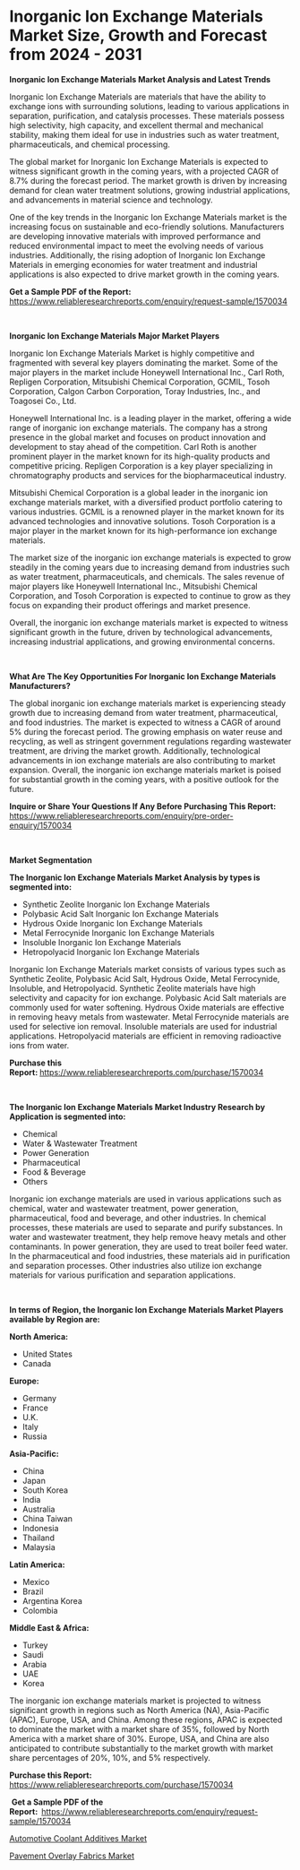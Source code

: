 <p><h1>Inorganic Ion Exchange Materials Market Size, Growth and Forecast from 2024 - 2031</h1></p><p><strong>Inorganic Ion Exchange Materials Market Analysis and Latest Trends</strong></p>
<p><p>Inorganic Ion Exchange Materials are materials that have the ability to exchange ions with surrounding solutions, leading to various applications in separation, purification, and catalysis processes. These materials possess high selectivity, high capacity, and excellent thermal and mechanical stability, making them ideal for use in industries such as water treatment, pharmaceuticals, and chemical processing.</p><p>The global market for Inorganic Ion Exchange Materials is expected to witness significant growth in the coming years, with a projected CAGR of 8.7% during the forecast period. The market growth is driven by increasing demand for clean water treatment solutions, growing industrial applications, and advancements in material science and technology.</p><p>One of the key trends in the Inorganic Ion Exchange Materials market is the increasing focus on sustainable and eco-friendly solutions. Manufacturers are developing innovative materials with improved performance and reduced environmental impact to meet the evolving needs of various industries. Additionally, the rising adoption of Inorganic Ion Exchange Materials in emerging economies for water treatment and industrial applications is also expected to drive market growth in the coming years.</p></p>
<p><strong>Get a Sample PDF of the Report:&nbsp;</strong> <a href="https://www.reliableresearchreports.com/enquiry/request-sample/1570034">https://www.reliableresearchreports.com/enquiry/request-sample/1570034</a></p>
<p>&nbsp;</p>
<p><strong>Inorganic Ion Exchange Materials Major Market Players</strong></p>
<p><p>Inorganic Ion Exchange Materials Market is highly competitive and fragmented with several key players dominating the market. Some of the major players in the market include Honeywell International Inc., Carl Roth, Repligen Corporation, Mitsubishi Chemical Corporation, GCMIL, Tosoh Corporation, Calgon Carbon Corporation, Toray Industries, Inc., and Toagosei Co., Ltd.</p><p>Honeywell International Inc. is a leading player in the market, offering a wide range of inorganic ion exchange materials. The company has a strong presence in the global market and focuses on product innovation and development to stay ahead of the competition. Carl Roth is another prominent player in the market known for its high-quality products and competitive pricing. Repligen Corporation is a key player specializing in chromatography products and services for the biopharmaceutical industry.</p><p>Mitsubishi Chemical Corporation is a global leader in the inorganic ion exchange materials market, with a diversified product portfolio catering to various industries. GCMIL is a renowned player in the market known for its advanced technologies and innovative solutions. Tosoh Corporation is a major player in the market known for its high-performance ion exchange materials.</p><p>The market size of the inorganic ion exchange materials is expected to grow steadily in the coming years due to increasing demand from industries such as water treatment, pharmaceuticals, and chemicals. The sales revenue of major players like Honeywell International Inc., Mitsubishi Chemical Corporation, and Tosoh Corporation is expected to continue to grow as they focus on expanding their product offerings and market presence.</p><p>Overall, the inorganic ion exchange materials market is expected to witness significant growth in the future, driven by technological advancements, increasing industrial applications, and growing environmental concerns.</p></p>
<p>&nbsp;</p>
<p><strong>What Are The Key Opportunities For Inorganic Ion Exchange Materials Manufacturers?</strong></p>
<p><p>The global inorganic ion exchange materials market is experiencing steady growth due to increasing demand from water treatment, pharmaceutical, and food industries. The market is expected to witness a CAGR of around 5% during the forecast period. The growing emphasis on water reuse and recycling, as well as stringent government regulations regarding wastewater treatment, are driving the market growth. Additionally, technological advancements in ion exchange materials are also contributing to market expansion. Overall, the inorganic ion exchange materials market is poised for substantial growth in the coming years, with a positive outlook for the future.</p></p>
<p><strong>Inquire or Share Your Questions If Any Before Purchasing This Report:</strong> <a href="https://www.reliableresearchreports.com/enquiry/pre-order-enquiry/1570034">https://www.reliableresearchreports.com/enquiry/pre-order-enquiry/1570034</a></p>
<p>&nbsp;</p>
<p><strong>Market Segmentation</strong></p>
<p><strong>The Inorganic Ion Exchange Materials Market Analysis by types is segmented into:</strong></p>
<p><ul><li>Synthetic Zeolite Inorganic Ion Exchange Materials</li><li>Polybasic Acid Salt Inorganic Ion Exchange Materials</li><li>Hydrous Oxide Inorganic Ion Exchange Materials</li><li>Metal Ferrocynide Inorganic Ion Exchange Materials</li><li>Insoluble Inorganic Ion Exchange Materials</li><li>Hetropolyacid Inorganic Ion Exchange Materials</li></ul></p>
<p><p>Inorganic Ion Exchange Materials market consists of various types such as Synthetic Zeolite, Polybasic Acid Salt, Hydrous Oxide, Metal Ferrocynide, Insoluble, and Hetropolyacid. Synthetic Zeolite materials have high selectivity and capacity for ion exchange. Polybasic Acid Salt materials are commonly used for water softening. Hydrous Oxide materials are effective in removing heavy metals from wastewater. Metal Ferrocynide materials are used for selective ion removal. Insoluble materials are used for industrial applications. Hetropolyacid materials are efficient in removing radioactive ions from water.</p></p>
<p><strong>Purchase this Report:&nbsp;</strong><a href="https://www.reliableresearchreports.com/purchase/1570034">https://www.reliableresearchreports.com/purchase/1570034</a></p>
<p>&nbsp;</p>
<p><strong>The Inorganic Ion Exchange Materials Market Industry Research by Application is segmented into:</strong></p>
<p><ul><li>Chemical</li><li>Water & Wastewater Treatment</li><li>Power Generation</li><li>Pharmaceutical</li><li>Food & Beverage</li><li>Others</li></ul></p>
<p><p>Inorganic ion exchange materials are used in various applications such as chemical, water and wastewater treatment, power generation, pharmaceutical, food and beverage, and other industries. In chemical processes, these materials are used to separate and purify substances. In water and wastewater treatment, they help remove heavy metals and other contaminants. In power generation, they are used to treat boiler feed water. In the pharmaceutical and food industries, these materials aid in purification and separation processes. Other industries also utilize ion exchange materials for various purification and separation applications.</p></p>
<p>&nbsp;</p>
<p><strong>In terms of Region, the Inorganic Ion Exchange Materials Market Players available by Region are:</strong></p>
<p>
    <p> <strong> North America: </strong>
        <ul>
            <li>United States</li>
            <li>Canada</li>
        </ul>
        </p> 
    <p> <strong> Europe: </strong>
        <ul>
            <li>Germany</li>
            <li>France</li>
            <li>U.K.</li>
            <li>Italy</li>
            <li>Russia</li>
        </ul>
        </p> 
    <p> <strong> Asia-Pacific: </strong>
        <ul>
            <li>China</li>
            <li>Japan</li>
            <li>South Korea</li>
            <li>India</li>
            <li>Australia</li>
            <li>China Taiwan</li>
            <li>Indonesia</li>
            <li>Thailand</li>
            <li>Malaysia</li>
        </ul>
        </p> 
    <p> <strong> Latin America: </strong>
        <ul>
            <li>Mexico</li>
            <li>Brazil</li>
            <li>Argentina Korea</li>
            <li>Colombia</li>
        </ul>
        </p> 
    <p> <strong> Middle East & Africa: </strong>
        <ul>
            <li>Turkey</li>
            <li>Saudi</li>
            <li>Arabia</li>
            <li>UAE</li>
            <li>Korea</li>
        </ul>
    </p>
    </p>
<p><p>The inorganic ion exchange materials market is projected to witness significant growth in regions such as North America (NA), Asia-Pacific (APAC), Europe, USA, and China. Among these regions, APAC is expected to dominate the market with a market share of 35%, followed by North America with a market share of 30%. Europe, USA, and China are also anticipated to contribute substantially to the market growth with market share percentages of 20%, 10%, and 5% respectively.</p></p>
<p><strong>Purchase this Report: </strong><a href="https://www.reliableresearchreports.com/purchase/1570034">https://www.reliableresearchreports.com/purchase/1570034</a></p>
<p>&nbsp;<strong>Get a Sample PDF of the Report:&nbsp;&nbsp;</strong><a href="https://www.reliableresearchreports.com/enquiry/request-sample/1570034">https://www.reliableresearchreports.com/enquiry/request-sample/1570034</a></p>
<p><strong></strong></p>
<p><p><a href="https://github.com/moyahfrancoestellec51j635wcx/Market-Research-Report-List-1/blob/main/automotive-coolant-additives-market.md">Automotive Coolant Additives Market</a></p><p><a href="https://github.com/suaretopek9/Market-Research-Report-List-1/blob/main/pavement-overlay-fabrics-market.md">Pavement Overlay Fabrics Market</a></p></p>